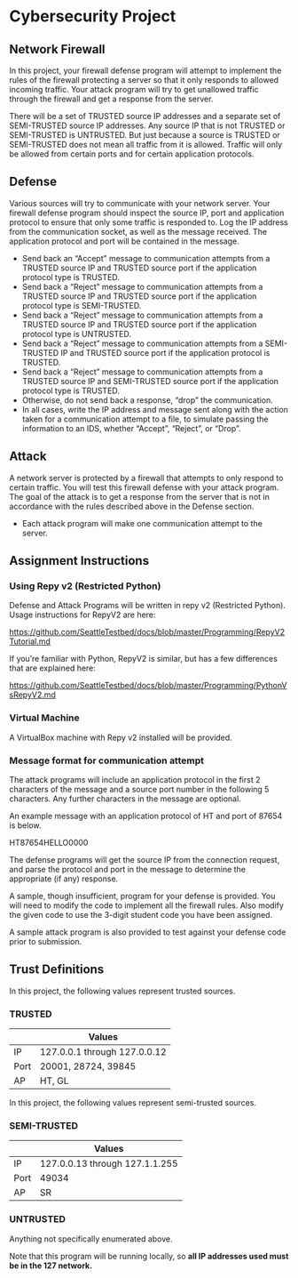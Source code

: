 # Cybersecurity Project

## Network Firewall
In this project, your firewall defense program will attempt to implement the rules of the firewall protecting a server so that it only responds to allowed incoming traffic. Your attack program will try to get unallowed traffic through the firewall and get a response from the server.    

There will be a set of TRUSTED source IP addresses and a separate set of SEMI-TRUSTED source IP addresses. Any source IP that is not TRUSTED or SEMI-TRUSTED is UNTRUSTED.  But just because a source is TRUSTED or SEMI-TRUSTED does not mean all traffic from it is allowed. Traffic will only be allowed from certain ports and for certain application protocols. 

## Defense
Various sources will try to communicate with your network server. Your firewall defense program should inspect the source IP, port and application protocol to ensure that only some traffic is responded to. Log the IP address from the communication socket, as well as the message received. The application protocol and port will be contained in the message.  
* Send back an “Accept” message to communication attempts from a TRUSTED source IP and TRUSTED source port if the application protocol type is TRUSTED.  
* Send back a “Reject” message to communication attempts from a TRUSTED source IP and TRUSTED source port if the application protocol type is SEMI-TRUSTED.
* Send back a “Reject” message to communication attempts from a TRUSTED source IP and TRUSTED source port if the application protocol type is UNTRUSTED.
* Send back a “Reject” message to communication attempts from a SEMI-TRUSTED IP and TRUSTED source port if the application protocol is TRUSTED.
* Send back a “Reject” message to communication attempts from a TRUSTED source IP and SEMI-TRUSTED source port if the application protocol type is TRUSTED.
* Otherwise, do not send back a response, “drop” the communication.
* In all cases, write the IP address and message sent along with the action taken for a communication attempt to a file, to simulate passing the information to an IDS, whether “Accept”, “Reject”, or “Drop”.

## Attack
A network server is protected by a firewall that attempts to only respond to certain traffic. You will test this firewall defense with your attack program. The goal of the attack is to get a response from the server that is not in accordance with the rules described above in the Defense section. 

* Each attack program will make one communication attempt to the server. 

## Assignment Instructions

### Using Repy v2 (Restricted Python)
Defense and Attack Programs will be written in repy v2 (Restricted Python). Usage instructions for RepyV2 are here:  

https://github.com/SeattleTestbed/docs/blob/master/Programming/RepyV2Tutorial.md

If you’re familiar with Python, RepyV2 is similar, but has a few differences that are explained here:

https://github.com/SeattleTestbed/docs/blob/master/Programming/PythonVsRepyV2.md

### Virtual Machine  
A VirtualBox machine with Repy v2 installed will be provided.

### Message format for communication attempt
The attack programs will include an application protocol in the first 2 characters of the message and a source port number in the following 5 characters. Any further characters in the message are optional. 

An example message with an application protocol of HT and port of 87654 is below. 

HT87654HELLO0000

The defense programs will get the source IP from the connection request, and parse the protocol and port in the message to determine the appropriate (if any) response.

A sample, though insufficient, program for your defense is provided. You will need to modify the code to implement all the firewall rules. Also modify the given code to use the 3-digit student code you have been assigned.

A sample attack program is also provided to test against your defense code prior to submission.

## Trust Definitions
In this project, the following values represent trusted sources.

### TRUSTED

|     | Values |  
| --- | --- |  
| IP	|  127.0.0.1 through 127.0.0.12  |  
| Port |	20001, 28724, 39845  |  
| AP	|  HT, GL  |  

In this project, the following values represent semi-trusted sources.

### SEMI-TRUSTED

|    | Values |  
| --- | --- | 
| IP | 127.0.0.13 through 127.1.1.255 |
| Port | 49034 |
| AP | SR |

### UNTRUSTED
Anything not specifically enumerated above.  

Note that this program will be running locally, so **all IP addresses used must be in the 127 network.**
